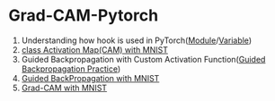 # Grad-CAM-Pytorch

1. Understanding how hook is used in PyTorch([Module](https://github.com/GunhoChoi/Grad-CAM-Pytorch/blob/master/hook_practice/Module_Hook_Practice.ipynb)/[Variable](https://github.com/GunhoChoi/Grad-CAM-Pytorch/blob/master/hook_practice/Variable_Hook_Practice.ipynb))
2. [class Activation Map(CAM) with MNIST](https://github.com/GunhoChoi/Grad-CAM-Pytorch/blob/master/CAM_MNIST.ipynb)
3. Guided Backpropagation with Custom Activation Function([Guided Backpropagation Practice](https://github.com/GunhoChoi/Grad-CAM-Pytorch/blob/master/guided_backprop_practice/Guided_Backpropagation.ipynb))
4. [Guided BackPropagation with MNIST](https://github.com/GunhoChoi/Grad-CAM-Pytorch/blob/master/GuidedBackprop_MNIST.ipynb
)
5. [Grad-CAM with MNIST](https://github.com/GunhoChoi/Grad-CAM-Pytorch/blob/master/GradCAM_MNIST.ipynb)
